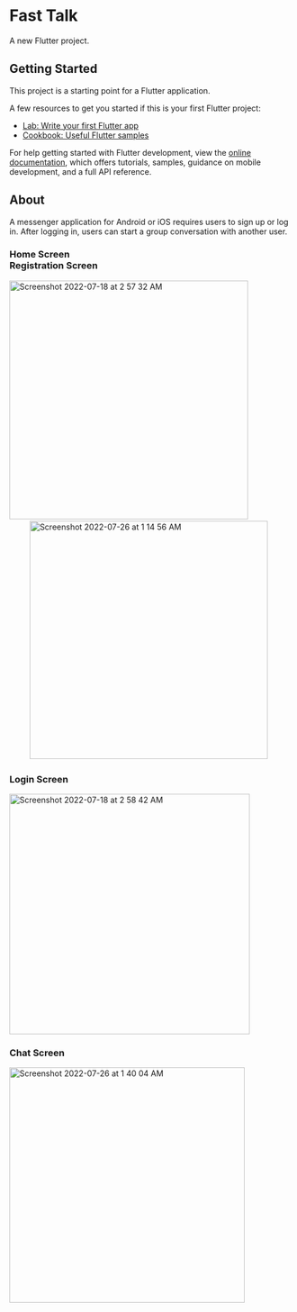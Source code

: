 # Fast Talk

A new Flutter project.

## Getting Started

This project is a starting point for a Flutter application.

A few resources to get you started if this is your first Flutter project:

- [Lab: Write your first Flutter app](https://docs.flutter.dev/get-started/codelab)
- [Cookbook: Useful Flutter samples](https://docs.flutter.dev/cookbook)

For help getting started with Flutter development, view the
[online documentation](https://docs.flutter.dev/), which offers tutorials,
samples, guidance on mobile development, and a full API reference.


## About

A messenger application for Android or iOS requires users to sign up or log in. After logging in, users can start a group conversation with another user.

### Home Screen &emsp; &emsp; &emsp; &emsp; &emsp; &emsp; &emsp; &emsp; &emsp; &emsp; &emsp; &emsp; &emsp; &emsp; &emsp;Registration Screen

<img width="424" alt="Screenshot 2022-07-18 at 2 57 32 AM" src="https://user-images.githubusercontent.com/57489839/180860642-995171d9-2db8-483d-8320-ed04c77f2211.png"> &emsp; &emsp; &emsp; &emsp; &emsp; &emsp; <img width="423" alt="Screenshot 2022-07-26 at 1 14 56 AM" src="https://user-images.githubusercontent.com/57489839/180861728-6dd865e4-207e-469e-8351-6a3a883ed346.png">

### 



### Login Screen

<img width="427" alt="Screenshot 2022-07-18 at 2 58 42 AM" src="https://user-images.githubusercontent.com/57489839/180859916-b984d4c8-13f2-43d7-b665-a1a05ff3d894.png">

### Chat Screen

<img width="418" alt="Screenshot 2022-07-26 at 1 40 04 AM" src="https://user-images.githubusercontent.com/57489839/180865712-fec8d63a-d918-48bc-a28e-a1a2eb1ffcc4.png">




